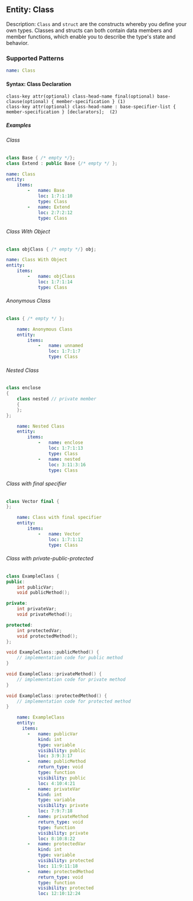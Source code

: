 ## Entity: Class
Description: `Class` and `struct` are the constructs whereby you define your own types. Classes and structs can both contain data members and member functions, which enable you to describe the type's state and behavior.

### Supported Patterns

```yaml
name: Class
```
#### Syntax: Class Declaration

```text
class-key attr(optional) class-head-name final(optional) base-clause(optional) { member-specification }	(1)	
class-key attr(optional) class-head-name : base-specifier-list { member-specification } [declarators];	(2)	
```

##### Examples

###### Class
```CPP
class Base { /* empty */};
class Extend : public Base {/* empty */ };
```

```yaml
name: Class
entity:
    items:
        -   name: Base
            loc: 1:7:1:10
            type: Class
        -   name: Extend
            loc: 2:7:2:12
            type: Class
```

###### Class With Object
```CPP
class objClass { /* empty */} obj;
```

```yaml
name: Class With Object
entity:
    items:
        -   name: objClass
            loc: 1:7:1:14
            type: Class
```

###### Anonymous Class
```CPP
class { /* empty */ };   
```

```yaml
    name: Anonymous Class
    entity:
        items:
            -   name: unnamed
                loc: 1:7:1:7
                type: Class
```

###### Nested Class
```CPP
class enclose
{
    class nested // private member
    {
    };
};
```

```yaml
    name: Nested Class
    entity:
        items:
            -   name: enclose
                loc: 1:7:1:13
                type: Class
            -   name: nested
                loc: 3:11:3:16
                type: Class
```

###### Class with final specifier
```CPP
class Vector final {
};
```

```yaml
    name: Class with final specifier
    entity:
        items:
            -   name: Vector
                loc: 1:7:1:12
                type: Class
```

###### Class with private-public-protected
```CPP
class ExampleClass {
public:
    int publicVar;
    void publicMethod();

private:
    int privateVar;
    void privateMethod();

protected:
    int protectedVar;
    void protectedMethod();
};

void ExampleClass::publicMethod() {
    // implementation code for public method
}

void ExampleClass::privateMethod() {
    // implementation code for private method
}

void ExampleClass::protectedMethod() {
    // implementation code for protected method
}
```

```yaml
    name: ExampleClass
    entity:
      items:
        -   name: publicVar
            kind: int
            type: variable
            visibility: public
            loc: 3:9:3:17
        -   name: publicMethod
            return_type: void
            type: function
            visibility: public
            loc: 4:10:4:21
        -   name: privateVar
            kind: int
            type: variable
            visibility: private
            loc: 7:9:7:18
        -   name: privateMethod
            return_type: void
            type: function
            visibility: private
            loc: 8:10:8:22
        -   name: protectedVar
            kind: int
            type: variable
            visibility: protected
            loc: 11:9:11:18
        -   name: protectedMethod
            return_type: void
            type: function
            visibility: protected
            loc: 12:10:12:24
```
